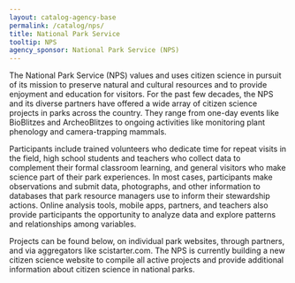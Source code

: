 ```yaml
---
layout: catalog-agency-base
permalink: /catalog/nps/
title: National Park Service
tooltip: NPS
agency_sponsor: National Park Service (NPS)
---
```


The National Park Service (NPS) values and uses citizen science in pursuit of its mission to preserve natural and cultural resources and to provide enjoyment and education for visitors. For the past few decades, the NPS and its diverse partners have offered a wide array of citizen science projects in parks across the country. They range from one-day events like BioBlitzes and ArcheoBlitzes to ongoing activities like monitoring plant phenology and camera-trapping mammals. 

Participants include trained volunteers who dedicate time for repeat visits in the field, high school students and teachers who collect data to complement their formal classroom learning, and general visitors who make science part of their park experiences. In most cases, participants make observations and submit data, photographs, and other information to databases that park resource managers use to inform their stewardship actions. Online analysis tools, mobile apps, partners, and teachers also provide participants the opportunity to analyze data and explore patterns and relationships among variables.

Projects can be found below, on individual park websites, through partners, and via aggregators like scistarter.com. The NPS is currently building a new citizen science website to compile all active projects and provide additional information about citizen science in national parks.